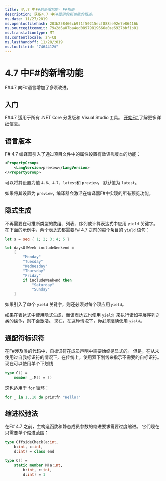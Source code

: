 ```yaml
---
title: 4\.7 中F#的新增功能- F#指南
description: 获取4.7 中F#提供的新功能的概述。
ms.date: 11/27/2019
ms.openlocfilehash: 203b258466cb9f1f50215ecf8884e92e7e86416b
ms.sourcegitcommit: 79a2d6a07ba4ed08979819666a0ee6927bbf1b01
ms.translationtype: MT
ms.contentlocale: zh-CN
ms.lasthandoff: 11/28/2019
ms.locfileid: "74644120"
---
```

# <a name="whats-new-in-f-47"></a>4\.7 中F#的新增功能

F#4.7 向F#语言增加了多项改进。

## <a name="get-started"></a>入门

F#4.7 适用于所有 .NET Core 分发版和 Visual Studio 工具。 [开始F# ](../get-started/index.md)了解更多详细信息。

## <a name="language-version"></a>语言版本

F# 4.7 编译器引入了通过项目文件中的属性设置有效语言版本的功能：

```xml
<PropertyGroup>
    <LangVersion>preview</LangVersion>
</PropertyGroup>
```

可以将其设置为值 `4.6`、`4.7`、`latest`和 `preview`。 默认值为 `latest`。

如果将其设置为 `preview`，编译器会激活在编译器F#中实现的所有预览功能。

## <a name="implicit-yields"></a>隐式生成

不再需要在可推断类型的数组、列表、序列或计算表达式中应用 `yield` 关键字。 在下面的示例中，两个表达式都需要F# 4.7 之前的每个条目的 `yield` 语句：

```fsharp
let s = seq { 1; 2; 3; 4; 5 }

let daysOfWeek includeWeekend =
    [ 
        "Monday"
        "Tuesday"
        "Wednesday"
        "Thursday"
        "Friday"
        if includeWeekend then 
            "Saturday"
            "Sunday"
    ] 
```

如果引入了单个 `yield` 关键字，则还必须对每个项应用 `yield`。

如果在表达式中使用隐式生成，而该表达式也使用 `yield!` 来执行诸如平展序列之类的操作，则不会激活。 现在，在这种情况下，你必须继续使用 `yield`。

## <a name="wildcard-identifiers"></a>通配符标识符

在F#涉及类的代码中，自标识符在成员声明中需要始终是显式的。 但是，在从未使用过自我标识符的情况下，在传统上，使用双下划线来指示不需要的自标识符。 现在可以使用单个下划线：

```fsharp
type C() =
    member _.M() = ()
```

这也适用于 `for` 循环：

```fsharp
for _ in 1..10 do printfn "Hello!"
```

## <a name="indentation-relaxations"></a>缩进松弛法

在F# 4.7 之前，主构造函数和静态成员参数的缩进要求需要过度缩进。 它们现在只需要单个缩进范围：

```fsharp
type OffsideCheck(a:int,
    b:int, c:int,
    d:int) = class end

type C() =
    static member M(a:int,
        b:int, c:int,
        d:int) = 1
```
